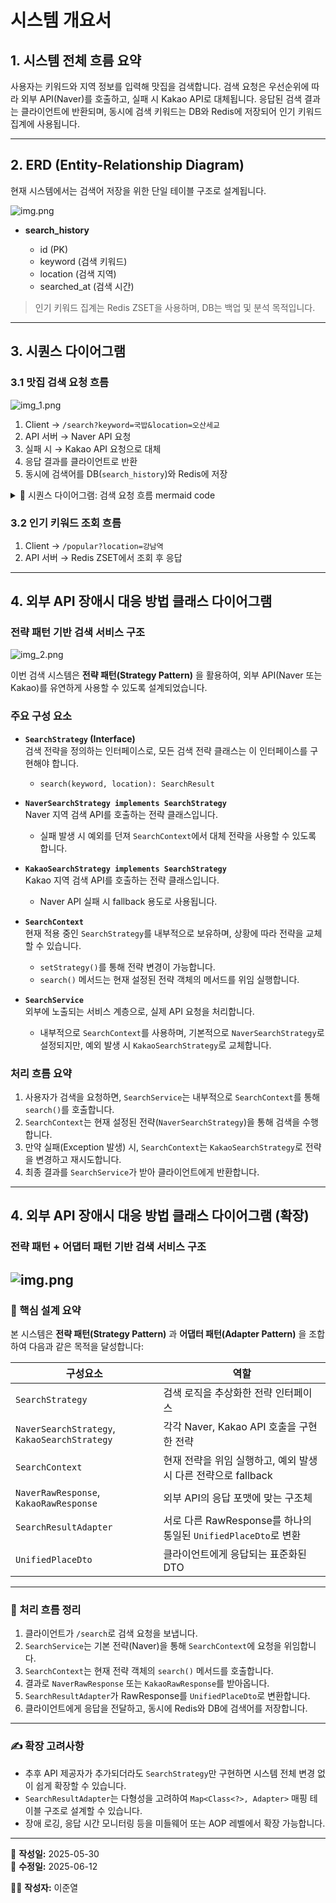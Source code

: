# 시스템 개요서

## 1. 시스템 전체 흐름 요약

사용자는 키워드와 지역 정보를 입력해 맛집을 검색합니다. 검색 요청은 우선순위에 따라 외부 API(Naver)를 호출하고, 실패 시 Kakao API로 대체됩니다. 응답된 검색 결과는 클라이언트에 반환되며, 동시에 검색 키워드는 DB와 Redis에 저장되어 인기 키워드 집계에 사용됩니다.

---

## 2. ERD (Entity-Relationship Diagram)

현재 시스템에서는 검색어 저장을 위한 단일 테이블 구조로 설계됩니다.

![img.png](img/img.png)

* **search\_history**

    * id (PK)
    * keyword (검색 키워드)
    * location (검색 지역)
    * searched\_at (검색 시간)

> 인기 키워드 집계는 Redis ZSET을 사용하며, DB는 백업 및 분석 목적입니다.

---

## 3. 시퀀스 다이어그램

### 3.1 맛집 검색 요청 흐름
![img_1.png](img/img_1.png)
1. Client → `/search?keyword=국밥&location=오산세교`
2. API 서버 → Naver API 요청
3. 실패 시 → Kakao API 요청으로 대체
4. 응답 결과를 클라이언트로 반환
5. 동시에 검색어를 DB(`search_history`)와 Redis에 저장

<details>
<summary>📌 시퀀스 다이어그램: 검색 요청 흐름 mermaid code</summary>

```mermaid
sequenceDiagram
    participant Client
    participant API_Server
    participant Naver_API
    participant Kakao_API
    participant DB
    participant Redis

    Client->>API_Server: GET /search?keyword=국밥&location=오산세교
    API_Server->>Naver_API: Naver 지역검색 API 요청
    alt Naver API 성공
        Naver_API-->>API_Server: 검색 결과 응답
    else Naver API 실패
        API_Server->>Kakao_API: Kakao 로컬 API 요청
        Kakao_API-->>API_Server: 검색 결과 응답
    end
    API_Server-->>Client: 검색 결과 반환
    par 저장 작업
        API_Server->>DB: 검색어 저장 (search_history)
        API_Server->>Redis: 검색어 저장 (ZINCRBY)
    end
```

</details>


### 3.2 인기 키워드 조회 흐름

1. Client → `/popular?location=강남역`
2. API 서버 → Redis ZSET에서 조회 후 응답

---

## 4. 외부 API 장애시 대응 방법 클래스 다이어그램

### 전략 패턴 기반 검색 서비스 구조

![img_2.png](img/img_2.png)

이번 검색 시스템은 **전략 패턴(Strategy Pattern)** 을 활용하여, 외부 API(Naver 또는 Kakao)를 유연하게 사용할 수 있도록 설계되었습니다.

### 주요 구성 요소

- **`SearchStrategy` (Interface)**  
  검색 전략을 정의하는 인터페이스로, 모든 검색 전략 클래스는 이 인터페이스를 구현해야 합니다.
    - `search(keyword, location): SearchResult`

- **`NaverSearchStrategy implements SearchStrategy`**  
  Naver 지역 검색 API를 호출하는 전략 클래스입니다.
    - 실패 발생 시 예외를 던져 `SearchContext`에서 대체 전략을 사용할 수 있도록 합니다.

- **`KakaoSearchStrategy implements SearchStrategy`**  
  Kakao 지역 검색 API를 호출하는 전략 클래스입니다.
    - Naver API 실패 시 fallback 용도로 사용됩니다.

- **`SearchContext`**  
  현재 적용 중인 `SearchStrategy`를 내부적으로 보유하며, 상황에 따라 전략을 교체할 수 있습니다.
    - `setStrategy()`를 통해 전략 변경이 가능합니다.
    - `search()` 메서드는 현재 설정된 전략 객체의 메서드를 위임 실행합니다.

- **`SearchService`**  
  외부에 노출되는 서비스 계층으로, 실제 API 요청을 처리합니다.
    - 내부적으로 `SearchContext`를 사용하며, 기본적으로 `NaverSearchStrategy`로 설정되지만, 예외 발생 시 `KakaoSearchStrategy`로 교체합니다.

### 처리 흐름 요약

1. 사용자가 검색을 요청하면, `SearchService`는 내부적으로 `SearchContext`를 통해 `search()`를 호출합니다.
2. `SearchContext`는 현재 설정된 전략(`NaverSearchStrategy`)을 통해 검색을 수행합니다.
3. 만약 실패(Exception 발생) 시, `SearchContext`는 `KakaoSearchStrategy`로 전략을 변경하고 재시도합니다.
4. 최종 결과를 `SearchService`가 받아 클라이언트에게 반환합니다.
---
## 4. 외부 API 장애시 대응 방법 클래스 다이어그램 (확장)

### 전략 패턴 + 어댑터 패턴 기반 검색 서비스 구조

![img.png](img.png)
---

### 🧩 핵심 설계 요약

본 시스템은 **전략 패턴(Strategy Pattern)** 과 **어댑터 패턴(Adapter Pattern)** 을 조합하여 다음과 같은 목적을 달성합니다:

| 구성요소 | 역할 |
|----------|------|
| `SearchStrategy` | 검색 로직을 추상화한 전략 인터페이스 |
| `NaverSearchStrategy`, `KakaoSearchStrategy` | 각각 Naver, Kakao API 호출을 구현한 전략 |
| `SearchContext` | 현재 전략을 위임 실행하고, 예외 발생 시 다른 전략으로 fallback |
| `NaverRawResponse`, `KakaoRawResponse` | 외부 API의 응답 포맷에 맞는 구조체 |
| `SearchResultAdapter` | 서로 다른 RawResponse를 하나의 통일된 `UnifiedPlaceDto`로 변환 |
| `UnifiedPlaceDto` | 클라이언트에게 응답되는 표준화된 DTO |

---

### 🔁 처리 흐름 정리

1. 클라이언트가 `/search`로 검색 요청을 보냅니다.
2. `SearchService`는 기본 전략(Naver)을 통해 `SearchContext`에 요청을 위임합니다.
3. `SearchContext`는 현재 전략 객체의 `search()` 메서드를 호출합니다.
4. 결과로 `NaverRawResponse` 또는 `KakaoRawResponse`를 받아옵니다.
5. `SearchResultAdapter`가 RawResponse를 `UnifiedPlaceDto`로 변환합니다.
6. 클라이언트에게 응답을 전달하고, 동시에 Redis와 DB에 검색어를 저장합니다.

---

### ✍️ 확장 고려사항

- 추후 API 제공자가 추가되더라도 `SearchStrategy`만 구현하면 시스템 전체 변경 없이 쉽게 확장할 수 있습니다.
- `SearchResultAdapter`는 다형성을 고려하여 `Map<Class<?>, Adapter>` 매핑 테이블 구조로 설계할 수 있습니다.
- 장애 로깅, 응답 시간 모니터링 등을 미들웨어 또는 AOP 레벨에서 확장 가능합니다.

---

📝 **작성일:** 2025-05-30  
📝 **수정일:** 2025-06-12

🧑‍💻 **작성자:** 이준열
